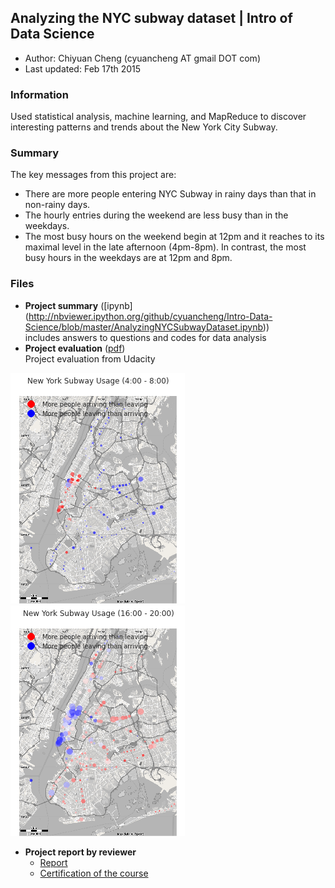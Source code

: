 ## Analyzing the NYC subway dataset | Intro of Data Science
- Author:  Chiyuan Cheng (cyuancheng AT gmail DOT com) 
- Last updated: Feb 17th 2015

### Information

Used statistical analysis, machine learning, and MapReduce to discover interesting patterns and trends about the New York City Subway.

### Summary
The key messages from this project are:

- There are more people entering NYC Subway in rainy days than that in non-rainy days.
- The hourly entries during the weekend are less busy than in the weekdays.
- The most busy hours on the weekend begin at 12pm and it reaches to its maximal level in the late afternoon (4pm-8pm). In contrast, the most busy hours in the weekdays are at 12pm and 8pm.

### Files

- **Project summary** ([ipynb]
(http://nbviewer.ipython.org/github/cyuancheng/Intro-Data-Science/blob/master/AnalyzingNYCSubwayDataset.ipynb))    
 includes answers to questions and codes for data analysis
- **Project evaluation** ([pdf](ProjectReport.pdf))    
 Project evaluation from Udacity
 
 ![NYC 8am](https://github.com/cyuancheng/Intro-Data-Science/blob/master/turnstile_map_8.png "8am")
 ![NYC 8pm](https://github.com/cyuancheng/Intro-Data-Science/blob/master/turnstile_map_20.png "8am")
 
 
- **Project report by reviewer**
	+ [Report](ProjectReport.pdf)
	+ [Certification of the course](certificate.pdf)

